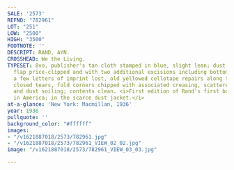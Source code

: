 ```yaml
---
SALE: '2573'
REFNO: "782961"
LOT: "251"
LOW: "2500"
HIGH: "3500"
FOOTNOTE: ''
DESCRIPT: RAND, AYN.
CROSSHEAD: We the Living.
TYPESET: 8vo, publisher's tan cloth stamped in blue, slight lean; dust jacket, front
  flap price-clipped and with two additional excisions including bottom of flap with
  a few letters of imprint lost, old yellowed cellotape repairs along two folds over
  closed tears, fold corners chipped with associated creasing, scattered abrasions
  and dust soiling; contents clean. <i>First edition of Rand's first book published
  in America; in the scarce dust jacket.</i>
at-a-glance: 'New York: Macmillan, 1936'
year: 1936
pullquote: ''
background_color: "#ffffff"
images:
- "/v1621887018/2573/782961.jpg"
- "/v1621887018/2573/782961_VIEW_02_02.jpg"
image: "/v1621887018/2573/782961_VIEW_03_03.jpg"

---
```

